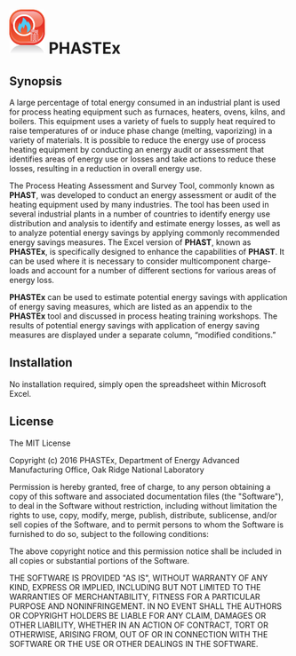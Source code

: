 # <img src="PHAST_4.jpg" style="width: 64px"/> PHASTEx


## Synopsis
A large percentage of total energy consumed in an industrial plant is used for process heating equipment such as furnaces, heaters, ovens, kilns, and boilers. This equipment uses a variety of fuels to supply heat required to raise temperatures of or induce phase change (melting, vaporizing) in a variety of materials. It is possible to reduce the energy use of process heating equipment by conducting an energy audit or assessment that identifies areas of energy use or losses and take actions to reduce these losses, resulting in a reduction in overall energy use.

The Process Heating Assessment and Survey Tool, commonly known as **PHAST**, was developed to conduct an energy assessment or audit of the heating equipment used by many industries. The tool has been used in several industrial plants in a number of countries to identify energy use distribution and analysis to identify and estimate energy losses, as well as to analyze potential energy savings by applying commonly recommended energy savings measures. The Excel version of **PHAST**, known as **PHASTEx**, is specifically designed to enhance the capabilities of **PHAST**. It can be used where it is necessary to consider multicomponent charge-loads and account for a number of different sections for various areas of energy loss.

**PHASTEx** can be used to estimate potential energy savings with application of energy saving measures, which are listed as an appendix to the **PHASTEx** tool and discussed in process heating training workshops. The results of potential energy savings with application of energy saving measures are displayed under a separate column, “modified conditions.”

## Installation
No installation required, simply open the spreadsheet within Microsoft Excel.

## License
The MIT License

Copyright (c) 2016 PHASTEx, Department of Energy Advanced Manufacturing Office, Oak Ridge National Laboratory

Permission is hereby granted, free of charge, to any person obtaining a copy
of this software and associated documentation files (the "Software"), to deal
in the Software without restriction, including without limitation the rights
to use, copy, modify, merge, publish, distribute, sublicense, and/or sell
copies of the Software, and to permit persons to whom the Software is
furnished to do so, subject to the following conditions:

The above copyright notice and this permission notice shall be included in
all copies or substantial portions of the Software.

THE SOFTWARE IS PROVIDED "AS IS", WITHOUT WARRANTY OF ANY KIND, EXPRESS OR
IMPLIED, INCLUDING BUT NOT LIMITED TO THE WARRANTIES OF MERCHANTABILITY,
FITNESS FOR A PARTICULAR PURPOSE AND NONINFRINGEMENT. IN NO EVENT SHALL THE
AUTHORS OR COPYRIGHT HOLDERS BE LIABLE FOR ANY CLAIM, DAMAGES OR OTHER
LIABILITY, WHETHER IN AN ACTION OF CONTRACT, TORT OR OTHERWISE, ARISING FROM,
OUT OF OR IN CONNECTION WITH THE SOFTWARE OR THE USE OR OTHER DEALINGS IN
THE SOFTWARE.
